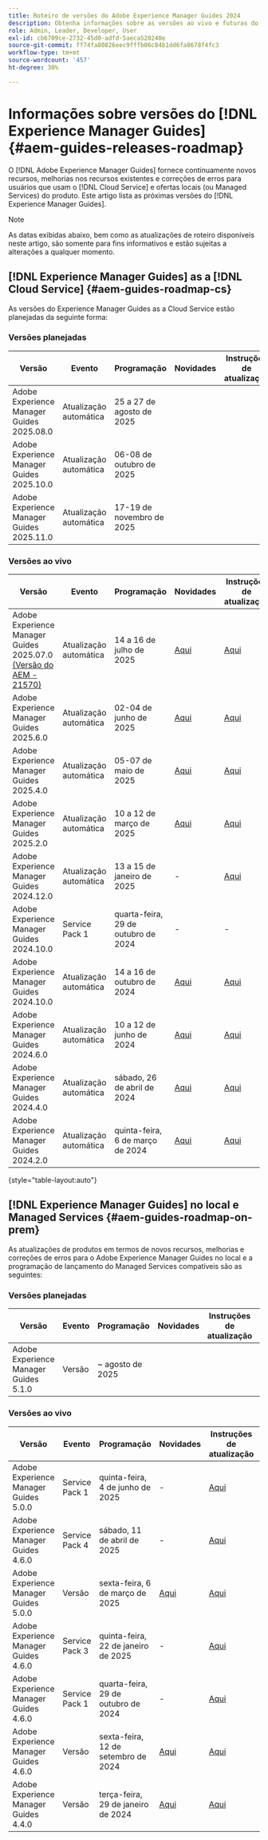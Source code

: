 ```yaml
---
title: Roteiro de versões do Adobe Experience Manager Guides 2024
description: Obtenha informações sobre as versões ao vivo e futuras do Adobe Experience Manager Guides no local e do Adobe Experience Manager Guides as a Cloud Service
role: Admin, Leader, Developer, User
exl-id: cb6709ce-2732-45d0-adfd-5aeca520240e
source-git-commit: ff74fa80826eec9fffb06c84b1dd6fa8678f4fc3
workflow-type: tm+mt
source-wordcount: '457'
ht-degree: 30%

---
```


# Informações sobre versões do [!DNL Experience Manager Guides] {#aem-guides-releases-roadmap}

O [!DNL Adobe Experience Manager Guides] fornece continuamente novos recursos, melhorias nos recursos existentes e correções de erros para usuários que usam o [!DNL Cloud Service] e ofertas locais (ou Managed Services) do produto. Este artigo lista as próximas versões do [!DNL Experience Manager Guides].

>[!NOTE]
>
>As datas exibidas abaixo, bem como as atualizações de roteiro disponíveis neste artigo, são somente para fins informativos e estão sujeitas a alterações a qualquer momento.

## [!DNL Experience Manager Guides] as a [!DNL Cloud Service] {#aem-guides-roadmap-cs}

As versões do Experience Manager Guides as a Cloud Service estão planejadas da seguinte forma:

### Versões planejadas


| Versão | Evento | Programação | Novidades | Instruções de atualização | Problemas corrigidos | Status |
|---|---|---|---|---|---|---|
| Adobe Experience Manager Guides 2025.08.0 | Atualização automática | 25 a 27 de agosto de 2025 |  |  |  | Destino |
| Adobe Experience Manager Guides 2025.10.0 | Atualização automática | 06-08 de outubro de 2025 |  |  |  | Destino |
| Adobe Experience Manager Guides 2025.11.0 | Atualização automática | 17-19 de novembro de 2025 |  |  |  | Destino |

### Versões ao vivo

| Versão | Evento | Programação | Novidades | Instruções de atualização | Problemas corrigidos | Status |
|---|---|---|---|---|---|---|
| Adobe Experience Manager Guides 2025.07.0 <br> [(Versão do AEM - 21570)](https://experienceleague.adobe.com/pt-br/docs/experience-manager-cloud-service/content/release-notes/maintenance/2025/2025-7-0?lang=en#21570) | Atualização automática | 14 a 16 de julho de 2025 | [Aqui](whats-new-2025-07-0.md) | [Aqui](upgrade-instructions-2025-07-0.md) | [Aqui](fixed-issues-2025-07-0.md) | Atualizado |
| Adobe Experience Manager Guides 2025.6.0 | Atualização automática | 02-04 de junho de 2025 | [Aqui](whats-new-2025-06-0.md) | [Aqui](upgrade-instructions-2025-06-0.md) | [Aqui](fixed-issues-2025-06-0.md) | Atualizado |
| Adobe Experience Manager Guides 2025.4.0 | Atualização automática | 05-07 de maio de 2025 | [Aqui](whats-new-2025-04-0.md) | [Aqui](upgrade-instructions-2025-04-0.md) | [Aqui](fixed-issues-2025-04-0.md) | Atualizado |
| Adobe Experience Manager Guides 2025.2.0 | Atualização automática | 10 a 12 de março de 2025 | [Aqui](whats-new-2025-02-0.md) | [Aqui](upgrade-instructions-2025-02-0.md) | [Aqui](fixed-issues-2025-02-0.md) | Atualizado |
| Adobe Experience Manager Guides 2024.12.0 | Atualização automática | 13 a 15 de janeiro de 2025 | - | [Aqui](upgrade-instructions-2024-12-0.md) | [Aqui](fixed-issues-2024-12-0.md) | Atualizado |
| Adobe Experience Manager Guides 2024.10.0 | Service Pack 1 | quarta-feira, 29 de outubro de 2024 | - | - | [Aqui](fixed-issues-2024-10-0-sp1.md) | Atualizado |
| Adobe Experience Manager Guides 2024.10.0 | Atualização automática | 14 a 16 de outubro de 2024 | [Aqui](whats-new-2024-10-0.md) | [Aqui](upgrade-instructions-2024-10-0.md) | [Aqui](fixed-issues-2024-10-0.md) | Atualizado |
| Adobe Experience Manager Guides 2024.6.0 | Atualização automática | 10 a 12 de junho de 2024 | [Aqui](whats-new-2024-06-0.md) | [Aqui](upgrade-instructions-2024-06-0.md) | [Aqui](fixed-issues-2024-06-0.md) | Atualizado |
| Adobe Experience Manager Guides 2024.4.0 | Atualização automática | sábado, 26 de abril de 2024 | [Aqui](whats-new-2024-04-0.md) | [Aqui](upgrade-instructions-2024-04-0.md) | [Aqui](fixed-issues-2024-04-0.md) | Atualizado |
| Adobe Experience Manager Guides 2024.2.0 | Atualização automática | quinta-feira, 6 de março de 2024 | [Aqui](whats-new-2024-2-0.md) | [Aqui](upgrade-instructions-2024-2-0.md) | [Aqui](fixed-issues-2024-2-0.md) | Atualizado |

{style="table-layout:auto"}



## [!DNL Experience Manager Guides] no local e Managed Services {#aem-guides-roadmap-on-prem}

As atualizações de produtos em termos de novos recursos, melhorias e correções de erros para o Adobe Experience Manager Guides no local e a programação de lançamento do Managed Services compatíveis são as seguintes:

### Versões planejadas

| Versão | Evento | Programação | Novidades | Instruções de atualização | Status |
|---|---|---|---|---|---|
| Adobe Experience Manager Guides 5.1.0 | Versão | ~ agosto de 2025 |  |  | Destino |

### Versões ao vivo

| Versão | Evento | Programação | Novidades | Instruções de atualização | Status |
|---|---|---|---|---|---|
| Adobe Experience Manager Guides 5.0.0 | Service Pack 1 | quinta-feira, 4 de junho de 2025 | - | [Aqui](upgrade-instructions-5-0-0-sp1.md) | Lançado |
| Adobe Experience Manager Guides 4.6.0 | Service Pack 4 | sábado, 11 de abril de 2025 | - | [Aqui](upgrade-instructions-4-6-0-sp4.md) | Lançado |
| Adobe Experience Manager Guides 5.0.0 | Versão | sexta-feira, 6 de março de 2025 | [Aqui](whats-new-5-0-0.md) | [Aqui](upgrade-instructions-5-0-0.md) | Lançado |
| Adobe Experience Manager Guides 4.6.0 | Service Pack 3 | quinta-feira, 22 de janeiro de 2025 | - | [Aqui](upgrade-instructions-4-6-0-sp2.md) | Lançado |
| Adobe Experience Manager Guides 4.6.0 | Service Pack 1 | quarta-feira, 29 de outubro de 2024 | - | [Aqui](upgrade-instructions-4-6-0-sp1.md) | Lançado |
| Adobe Experience Manager Guides 4.6.0 | Versão | sexta-feira, 12 de setembro de 2024 | [Aqui](whats-new-4-6.md) | [Aqui](upgrade-instructions-4-6-0.md) | Lançado |
| Adobe Experience Manager Guides 4.4.0 | Versão | terça-feira, 29 de janeiro de 2024 | [Aqui](whats-new-4-4.md) | [Aqui](upgrade-instructions-4-4.md) | Lançado |



